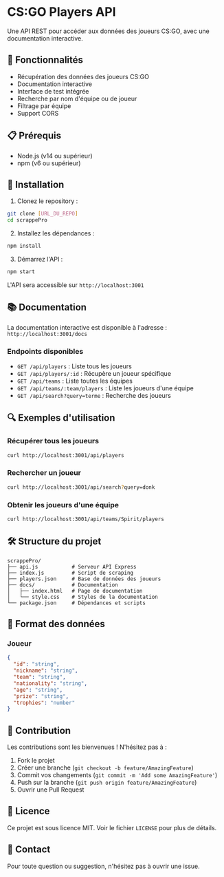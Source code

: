 # CS:GO Players API

Une API REST pour accéder aux données des joueurs CS:GO, avec une documentation interactive.

## 🚀 Fonctionnalités

- Récupération des données des joueurs CS:GO
- Documentation interactive
- Interface de test intégrée
- Recherche par nom d'équipe ou de joueur
- Filtrage par équipe
- Support CORS

## 📋 Prérequis

- Node.js (v14 ou supérieur)
- npm (v6 ou supérieur)

## 🔧 Installation

1. Clonez le repository :

```bash
git clone [URL_DU_REPO]
cd scrappePro
```

2. Installez les dépendances :

```bash
npm install
```

3. Démarrez l'API :

```bash
npm start
```

L'API sera accessible sur `http://localhost:3001`

## 📚 Documentation

La documentation interactive est disponible à l'adresse : `http://localhost:3001/docs`

### Endpoints disponibles

- `GET /api/players` : Liste tous les joueurs
- `GET /api/players/:id` : Récupère un joueur spécifique
- `GET /api/teams` : Liste toutes les équipes
- `GET /api/teams/:team/players` : Liste les joueurs d'une équipe
- `GET /api/search?query=terme` : Recherche des joueurs

## 🔍 Exemples d'utilisation

### Récupérer tous les joueurs

```bash
curl http://localhost:3001/api/players
```

### Rechercher un joueur

```bash
curl http://localhost:3001/api/search?query=donk
```

### Obtenir les joueurs d'une équipe

```bash
curl http://localhost:3001/api/teams/Spirit/players
```

## 🛠️ Structure du projet

```
scrappePro/
├── api.js           # Serveur API Express
├── index.js         # Script de scraping
├── players.json     # Base de données des joueurs
├── docs/            # Documentation
│   ├── index.html   # Page de documentation
│   └── style.css    # Styles de la documentation
└── package.json     # Dépendances et scripts
```

## 📝 Format des données

### Joueur

```json
{
  "id": "string",
  "nickname": "string",
  "team": "string",
  "nationality": "string",
  "age": "string",
  "prize": "string",
  "trophies": "number"
}
```

## 🤝 Contribution

Les contributions sont les bienvenues ! N'hésitez pas à :

1. Fork le projet
2. Créer une branche (`git checkout -b feature/AmazingFeature`)
3. Commit vos changements (`git commit -m 'Add some AmazingFeature'`)
4. Push sur la branche (`git push origin feature/AmazingFeature`)
5. Ouvrir une Pull Request

## 📄 Licence

Ce projet est sous licence MIT. Voir le fichier `LICENSE` pour plus de détails.

## 📧 Contact

Pour toute question ou suggestion, n'hésitez pas à ouvrir une issue.
